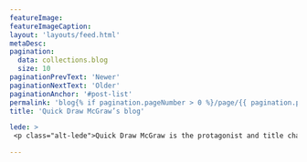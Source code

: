 ```yaml
---
featureImage:
featureImageCaption:
layout: 'layouts/feed.html'
metaDesc:
pagination:
  data: collections.blog
  size: 10
paginationPrevText: 'Newer'
paginationNextText: 'Older'
paginationAnchor: '#post-list'
permalink: 'blog{% if pagination.pageNumber > 0 %}/page/{{ pagination.pageNumber }}{% endif %}/index.html'
title: 'Quick Draw McGraw’s blog'

lede: >
 <p class="alt-lede">Quick Draw McGraw is the protagonist and title character of The Quick Draw McGraw Show.</p>

---
```

